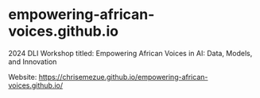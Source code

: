 # empowering-african-voices.github.io
2024 DLI Workshop titled: Empowering African Voices in AI: Data, Models, and Innovation


Website: https://chrisemezue.github.io/empowering-african-voices.github.io/
